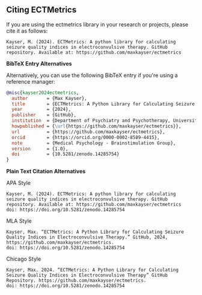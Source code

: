 ## Citing ECTMetrics

If you are using the ectmetrics library in your research or projects, please cite it as follows:

```
Kayser, M. (2024). ECTMetrics: A python library for calculating seizure quality indices in electroconvulsive therapy. GitHub repository. Available at: https://github.com/maxkayser/ectmetrics
```


**BibTeX Entry Alternatives**

Alternatively, you can use the following BibTeX entry if you're using a reference manager:

```bibtex
@misc{kayser2024ectmetrics,
  author       = {Max Kayser},
  title        = {ECTMetrics: A Python Library for Calculating Seizure Quality Indices in Electroconvulsive Therapy},
  year         = {2024},
  publisher    = {GitHub},
  institution  = {Department of Psychiatry and Psychotherapy, University Hospital Bonn, Bonn, Germany},
  howpublished = {\url{https://github.com/maxkayser/ectmetrics}},
  url          = {https://github.com/maxkayser/ectmetrics},
  orcid        = {https://orcid.org/0000-0002-8589-4415},
  note         = {Medical Psychology - Brainstimulation Group},
  version      = {1.0},
  doi          = {10.5281/zenodo.14285754}
}
```



**Plain Text Citation Alternatives**

APA Style
```
Kayser, M. (2024). ECTMetrics: A python library for calculating seizure quality indices in electroconvulsive therapy. GitHub repository. Available at: https://github.com/maxkayser/ectmetrics  
doi: https://doi.org/10.5281/zenodo.14285754
```

MLA Style
```
Kayser, Max. “ECTMetrics: A Python Library for Calculating Seizure Quality Indices in Electroconvulsive Therapy.” GitHub, 2024, https://github.com/maxkayser/ectmetrics.  
doi: https://doi.org/10.5281/zenodo.14285754
```

Chicago Style
```
Kayser, Max. 2024. “ECTMetrics: A Python Library for Calculating Seizure Quality Indices in Electroconvulsive Therapy” GitHub Repository. https://github.com/maxkayser/ectmetrics.  
doi: https://doi.org/10.5281/zenodo.14285754
```

